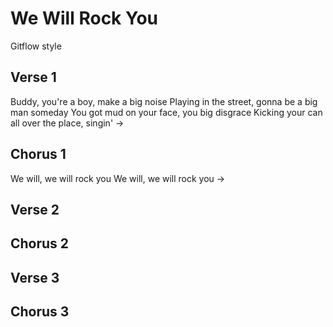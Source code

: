 # We Will Rock You
Gitflow style

## Verse 1

Buddy, you're a boy, make a big noise
Playing in the street, gonna be a big man someday
You got mud on your face, you big disgrace
Kicking your can all over the place, singin'
->

## Chorus 1

We will, we will rock you
We will, we will rock you
->

## Verse 2

## Chorus 2

## Verse 3

## Chorus 3
